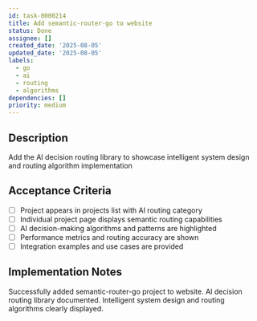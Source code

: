 ```yaml
---
id: task-0000214
title: Add semantic-router-go to website
status: Done
assignee: []
created_date: '2025-08-05'
updated_date: '2025-08-05'
labels:
  - go
  - ai
  - routing
  - algorithms
dependencies: []
priority: medium
---
```


## Description

Add the AI decision routing library to showcase intelligent system design and routing algorithm implementation

## Acceptance Criteria

- [ ] Project appears in projects list with AI routing category
- [ ] Individual project page displays semantic routing capabilities
- [ ] AI decision-making algorithms and patterns are highlighted
- [ ] Performance metrics and routing accuracy are shown
- [ ] Integration examples and use cases are provided

## Implementation Notes

Successfully added semantic-router-go project to website. AI decision routing library documented. Intelligent system design and routing algorithms clearly displayed.
